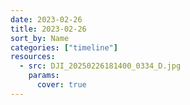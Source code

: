 ```yaml
---
date: 2023-02-26
title: 2023-02-26
sort_by: Name
categories: ["timeline"]
resources:
  - src: DJI_20250226181400_0334_D.jpg
    params:
      cover: true
---
```

